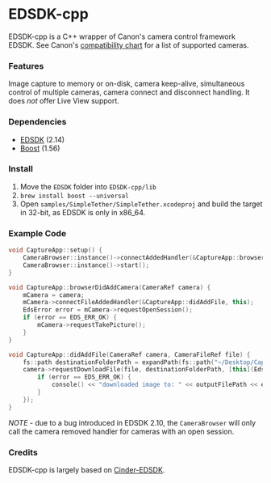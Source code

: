 # EDSDK-cpp
EDSDK-cpp is a C++ wrapper of Canon's camera control framework EDSDK. See Canon's [compatibility chart](http://www.usa.canon.com/cusa/consumer/standard_display/sdk_homepage#SDKQ7) for a list of supported cameras.

### Features
Image capture to memory or on-disk, camera keep-alive, simultaneous control of multiple cameras, camera connect and disconnect handling. It does *not* offer Live View support.


### Dependencies
- [EDSDK](http://www.usa.canon.com/cusa/consumer/standard_display/sdk_homepage) (2.14)
- [Boost](http://www.boost.org/) (1.56)

### Install

1. Move the `EDSDK` folder into `EDSDK-cpp/lib`
2. `brew install boost --universal`
3. Open `samples/SimpleTether/SimpleTether.xcodeproj` and build the target in 32-bit, as EDSDK is only in x86_64.

### Example Code

```C++
void CaptureApp::setup() {
    CameraBrowser::instance()->connectAddedHandler(&CaptureApp::browserDidAddCamera, this);
    CameraBrowser::instance()->start();
}

void CaptureApp::browserDidAddCamera(CameraRef camera) {
    mCamera = camera;
    mCamera->connectFileAddedHandler(&CaptureApp::didAddFile, this);
    EdsError error = mCamera->requestOpenSession();
    if (error == EDS_ERR_OK) {
        mCamera->requestTakePicture();
    }
}

void CaptureApp::didAddFile(CameraRef camera, CameraFileRef file) {
    fs::path destinationFolderPath = expandPath(fs::path("~/Desktop/Captures"));
    camera->requestDownloadFile(file, destinationFolderPath, [this](EdsError error, fs::path outputFilePath) {
        if (error == EDS_ERR_OK) {
            console() << "downloaded image to: " << outputFilePath << endl;
        }
    });
}
```

*NOTE* - due to a bug introduced in EDSDK 2.10, the `CameraBrowser` will only call the camera removed handler for cameras with an open session.

### Credits

EDSDK-cpp is largely based on [Cinder-EDSDK](https://github.com/pizthewiz/Cinder-EDSDK).